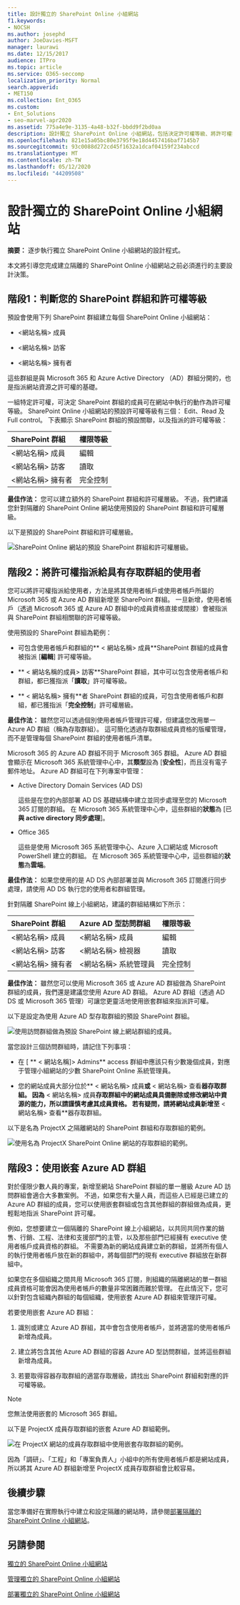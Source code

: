 ```yaml
---
title: 設計獨立的 SharePoint Online 小組網站
f1.keywords:
- NOCSH
ms.author: josephd
author: JoeDavies-MSFT
manager: laurawi
ms.date: 12/15/2017
audience: ITPro
ms.topic: article
ms.service: O365-seccomp
localization_priority: Normal
search.appverid:
- MET150
ms.collection: Ent_O365
ms.custom:
- Ent_Solutions
- seo-marvel-apr2020
ms.assetid: 775a4e9e-3135-4a48-b32f-bbdd9f2bd0aa
description: 設計獨立 SharePoint Online 小組網站，包括決定許可權等級、將許可權指派給具有存取群組的使用者，以及嵌套的 Azure AD 群組。
ms.openlocfilehash: 821e15a05bc80e3795f9e18d4457416baf7145b7
ms.sourcegitcommit: 93c0088d272cd45f1632a1dcaf04159f234abccd
ms.translationtype: MT
ms.contentlocale: zh-TW
ms.lasthandoff: 05/12/2020
ms.locfileid: "44209508"
---
```

# <a name="design-an-isolated-sharepoint-online-team-site"></a>設計獨立的 SharePoint Online 小組網站

 **摘要：** 逐步執行獨立 SharePoint Online 小組網站的設計程式。
  
本文將引導您完成建立隔離的 SharePoint Online 小組網站之前必須進行的主要設計決策。
  
## <a name="phase-1-determine-your-sharepoint-groups-and-permission-levels"></a>階段1：判斷您的 SharePoint 群組和許可權等級

預設會使用下列 SharePoint 群組建立每個 SharePoint Online 小組網站：
  
- \<網站名稱> 成員
    
- \<網站名稱> 訪客
    
- \<網站名稱> 擁有者
    
這些群組是與 Microsoft 365 和 Azure Active Directory （AD）群組分開的，也是指派網站資源之許可權的基礎。
  
一組特定許可權，可決定 SharePoint 群組的成員可在網站中執行的動作為許可權等級。 SharePoint Online 小組網站的預設許可權等級有三個： Edit、Read 及 Full control。 下表顯示 SharePoint 群組的預設關聯，以及指派的許可權等級：
  
|**SharePoint 群組**|**權限等級**|
|:-----|:-----|
|\<網站名稱> 成員  <br/> |編輯  <br/> |
|\<網站名稱> 訪客  <br/> |讀取  <br/> |
|\<網站名稱> 擁有者  <br/> |完全控制  <br/> |
   
 **最佳作法：** 您可以建立額外的 SharePoint 群組和許可權層級。 不過，我們建議您針對隔離的 SharePoint Online 網站使用預設的 SharePoint 群組和許可權層級。
  
以下是預設的 SharePoint 群組和許可權層級。
  
![SharePoint Online 網站的預設 SharePoint 群組和許可權層級。](../../media/3f892ab4-6479-42f0-a505-1ba0ef94b9c6.png)
  
## <a name="phase-2-assign-permissions-to-users-with-access-groups"></a>階段2：將許可權指派給具有存取群組的使用者

您可以將許可權指派給使用者，方法是將其使用者帳戶或使用者帳戶所屬的 Microsoft 365 或 Azure AD 群組新增至 SharePoint 群組。 一旦新增，使用者帳戶（透過 Microsoft 365 或 Azure AD 群組中的成員資格直接或間接）會被指派與 SharePoint 群組相關聯的許可權等級。
  
使用預設的 SharePoint 群組為範例：
  
- 可包含使用者帳戶和群組的** \< 網站名稱> 成員**SharePoint 群組的成員會被指派 [**編輯**] 許可權等級。
    
- ** \< 網站名稱的成員> 訪客**SharePoint 群組，其中可以包含使用者帳戶和群組，都已獲指派「**讀取**」許可權等級。
    
- ** \< 網站名稱> 擁有**者 SharePoint 群組的成員，可包含使用者帳戶和群組，都已獲指派「**完全控制**」許可權層級。
    
 **最佳作法：** 雖然您可以透過個別使用者帳戶管理許可權，但建議您改用單一 Azure AD 群組（稱為存取群組）。 這可簡化透過存取群組成員資格的版權管理，而不是管理每個 SharePoint 群組的使用者帳戶清單。
  
Microsoft 365 的 Azure AD 群組不同于 Microsoft 365 群組。 Azure AD 群組會顯示在 Microsoft 365 系統管理中心中，其**類型**設為 [**安全性**]，而且沒有電子郵件地址。 Azure AD 群組可在下列專案中管理：
  
- Active Directory Domain Services (AD DS)
    
    這些是在您的內部部署 AD DS 基礎結構中建立並同步處理至您的 Microsoft 365 訂閱的群組。 在 Microsoft 365 系統管理中心中，這些群組的**狀態**為 [已**與 active directory 同步處理**]。
    
- Office 365
    
    這些是使用 Microsoft 365 系統管理中心、Azure 入口網站或 Microsoft PowerShell 建立的群組。 在 Microsoft 365 系統管理中心中，這些群組的**狀態**為**雲端**。
    
 **最佳作法：** 如果您使用的是 AD DS 內部部署並與 Microsoft 365 訂閱進行同步處理，請使用 AD DS 執行您的使用者和群組管理。
  
針對隔離 SharePoint 線上小組網站，建議的群組結構如下所示：
  
|**SharePoint 群組**|**Azure AD 型訪問群組**|**權限等級**|
|:-----|:-----|:-----|
|\<網站名稱> 成員  <br/> |\<網站名稱> 成員  <br/> |編輯  <br/> |
|\<網站名稱> 訪客  <br/> |\<網站名稱> 檢視器  <br/> |讀取  <br/> |
|\<網站名稱> 擁有者  <br/> |\<網站名稱> 系統管理員  <br/> |完全控制  <br/> |
   
 **最佳作法：** 雖然您可以使用 Microsoft 365 或 Azure AD 群組做為 SharePoint 群組的成員，我們還是建議您使用 Azure AD 群組。 Azure AD 群組（透過 AD DS 或 Microsoft 365 管理）可讓您更靈活地使用嵌套群組來指派許可權。
  
以下是設定為使用 Azure AD 型存取群組的預設 SharePoint 群組。
  
![使用訪問群組做為預設 SharePoint 線上網站群組的成員。](../../media/50a76328-ae69-483e-9029-ac4e7357b5ef.png)
  
當您設計三個訪問群組時，請記住下列事項：
  
- 在 [ ** \< 網站名稱]> Admins** access 群組中應該只有少數幾個成員，對應于管理小組網站的少數 SharePoint Online 系統管理員。
    
- 您的網站成員大部分位於** \< 網站名稱> 成員**或** \< 網站名稱> 查看**器存取群組。 因為** \< 網站名稱> 成員**存取群組中的網站成員具備刪除或修改網站中資源的能力，所以請謹慎考慮其成員資格。 若有疑問，請將網站成員新增至** \< 網站名稱> 查看**器存取群組。
    
以下是名為 ProjectX 之隔離網站的 SharePoint 群組和存取群組的範例。
  
![使用名為 ProjectX SharePoint Online 網站的存取群組的範例。](../../media/13afe542-9ffd-4671-9f48-210a0e2a502a.png)
  
## <a name="phase-3-use-nested-azure-ad-groups"></a>階段3：使用嵌套 Azure AD 群組

對於僅限少數人員的專案，新增至網站 SharePoint 群組的單一層級 Azure AD 訪問群組會適合大多數案例。 不過，如果您有大量人員，而這些人已經是已建立的 Azure AD 群組的成員，您可以使用嵌套群組或包含其他群組的群組做為成員，更輕鬆地指派 SharePoint 許可權。
  
例如，您想要建立一個隔離的 SharePoint 線上小組網站，以共同共同作業的銷售、行銷、工程、法律和支援部門的主管，以及那些部門已經擁有 executive 使用者帳戶成員資格的群組。 不需要為新的網站成員建立新的群組，並將所有個人的執行使用者帳戶放在新的群組中，將每個部門的現有 executive 群組放在新群組中。
  
 如果您在多個組織之間共用 Microsoft 365 訂閱，則組織的隔離網站的單一群組成員資格可能會因為使用者帳戶的數量非常困難而難於管理。 在此情況下，您可以針對包含組織內群組的每個組織，使用嵌套 Azure AD 群組來管理許可權。
  
若要使用嵌套 Azure AD 群組：
  
1. 識別或建立 Azure AD 群組，其中會包含使用者帳戶，並將適當的使用者帳戶新增為成員。
    
2. 建立將包含其他 Azure AD 群組的容器 Azure AD 型訪問群組，並將這些群組新增為成員。
    
3.  若要取得容器存取群組的適當存取層級，請找出 SharePoint 群組和對應的許可權等級。
    
> [!NOTE]
> 您無法使用嵌套的 Microsoft 365 群組。 
  
以下是 ProjectX 成員存取群組的嵌套 Azure AD 群組範例。
  
![在 ProjectX 網站的成員存取群組中使用嵌套存取群組的範例。](../../media/2abca710-bf9e-4ce8-9bcd-a8e128264fb1.png)
  
因為「調研」、「工程」和「專案負責人」小組中的所有使用者帳戶都是網站成員，所以將其 Azure AD 群組新增至 ProjectX 成員存取群組會比較容易。
  
## <a name="next-step"></a>後續步驟

當您準備好在實際執行中建立和設定隔離的網站時，請參閱[部署隔離的 SharePoint Online 小組網站](deploy-an-isolated-sharepoint-online-team-site.md)。
  
## <a name="see-also"></a>另請參閱

[獨立的 SharePoint Online 小組網站](isolated-sharepoint-online-team-sites.md)
  
[管理獨立的 SharePoint Online 小組網站](manage-an-isolated-sharepoint-online-team-site.md)

[部署獨立的 SharePoint Online 小組網站](deploy-an-isolated-sharepoint-online-team-site.md)



